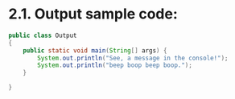 # 2.1. Output sample code:

```Java
public class Output
{
	public static void main(String[] args) {
		System.out.println("See, a message in the console!");
		System.out.println("beep boop beep boop.");
	}

}

```